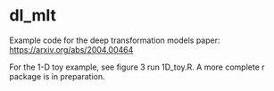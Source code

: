 # dl_mlt
Example code for the deep transformation models paper: https://arxiv.org/abs/2004.00464

For the 1-D toy example, see figure 3 run 1D_toy.R. A more complete r package is in preparation. 


